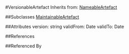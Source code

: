
#VersionableArtefact
Inherits from: [NameableArtefact](Base/NameableArtefact.md)

##Subclasses
[MaintainableArtefact](Base/MaintainableArtefact.md)


##Attributes
version: string
validFrom: Date
validTo: Date


##References


##Referenced By

    